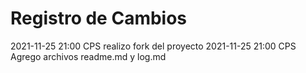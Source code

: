 # Registro de Cambios

2021-11-25 21:00 CPS realizo fork del proyecto
2021-11-25 21:00 CPS Agrego archivos readme.md y log.md
